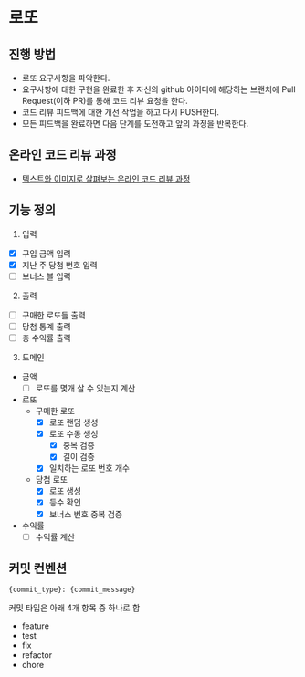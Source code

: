 # 로또

## 진행 방법

* 로또 요구사항을 파악한다.
* 요구사항에 대한 구현을 완료한 후 자신의 github 아이디에 해당하는 브랜치에 Pull Request(이하 PR)를 통해 코드 리뷰 요청을 한다.
* 코드 리뷰 피드백에 대한 개선 작업을 하고 다시 PUSH한다.
* 모든 피드백을 완료하면 다음 단계를 도전하고 앞의 과정을 반복한다.

## 온라인 코드 리뷰 과정

* [텍스트와 이미지로 살펴보는 온라인 코드 리뷰 과정](https://github.com/next-step/nextstep-docs/tree/master/codereview)

## 기능 정의

1. 입력

- [x] 구입 금액 입력
- [x] 지난 주 당첨 번호 입력
- [ ] 보너스 볼 입력

2. 출력

- [ ] 구매한 로또들 출력
- [ ] 당첨 통계 출력
- [ ] 총 수익률 출력

3. 도메인

- 금액
	- [ ] 로또를 몇개 살 수 있는지 계산
- 로또
	- 구매한 로또
		- [x] 로또 랜덤 생성
		- [x] 로또 수동 생성
			- [x] 중복 검증
			- [x] 길이 검증
		- [x] 일치하는 로또 번호 개수
	- 당첨 로또
		- [x] 로또 생성
		- [x] 등수 확인
		- [x] 보너스 번호 중복 검증
- 수익률
	- [ ] 수익률 계산

## 커밋 컨벤션

```
{commit_type}: {commit_message}
```

커밋 타입은 아래 4개 항목 중 하나로 함

- feature
- test
- fix
- refactor
- chore